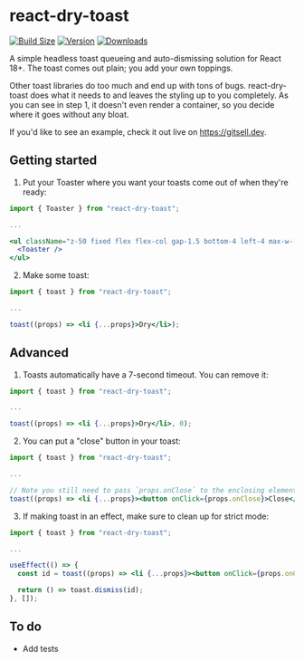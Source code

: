 # react-dry-toast

[![Build Size](https://img.shields.io/bundlephobia/minzip/react-dry-toast?label=bundle%20size&style=flat&colorA=000000&colorB=000000)](https://bundlephobia.com/package/react-dry-toast)
[![Version](https://img.shields.io/npm/v/react-dry-toast?style=flat&colorA=000000&colorB=000000)](https://www.npmjs.com/package/react-dry-toast)
[![Downloads](https://img.shields.io/npm/dt/react-dry-toast.svg?style=flat&colorA=000000&colorB=000000)](https://www.npmjs.com/package/react-dry-toast)

A simple headless toast queueing and auto-dismissing solution for React 18+. The toast comes out plain; you add your own toppings.

Other toast libraries do too much and end up with tons of bugs. react-dry-toast does what it needs to and leaves the styling up to you completely. As you can see in step 1, it doesn't even render a container, so you decide where it goes without any bloat.

If you'd like to see an example, check it out live on https://gitsell.dev.

## Getting started

1. Put your Toaster where you want your toasts come out of when they're ready:

```jsx
import { Toaster } from "react-dry-toast";

...

<ul className="z-50 fixed flex flex-col gap-1.5 bottom-4 left-4 max-w-[calc(100%-var(--spacing-8))]">
  <Toaster />
</ul>
```

2. Make some toast:

```jsx
import { toast } from "react-dry-toast";

...

toast((props) => <li {...props}>Dry</li>);
```

## Advanced

1. Toasts automatically have a 7-second timeout. You can remove it:

```jsx
import { toast } from "react-dry-toast";

...

toast((props) => <li {...props}>Dry</li>, 0);
```

2. You can put a "close" button in your toast:

```jsx
import { toast } from "react-dry-toast";

...

// Note you still need to pass `props.onClose` to the enclosing element which is why it's not destructured
toast((props) => <li {...props}><button onClick={props.onClose}>Close</button></li>, 0);
```

3. If making toast in an effect, make sure to clean up for strict mode:

```jsx
import { toast } from "react-dry-toast";

...

useEffect(() => {
  const id = toast((props) => <li {...props}><button onClick={props.onClose}>Close</button></li>, 0);

  return () => toast.dismiss(id);
}, []);
```

## To do

- Add tests